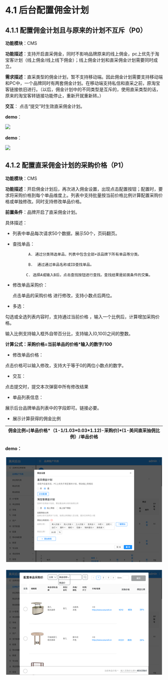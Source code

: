 # 4.1 后台配置佣金计划

## 4.1.1 配置佣金计划且与原来的计划不互斥（P0）

**功能模块**：CMS

**功能描述**：支持开启直采佣金，同时不影响品牌原来的线上佣金，pc上优先于淘宝客计划（线上佣金/线上线下佣金）；线上佣金计划和直采佣金计划需要同时成立。

**需求描述**：直采类型的佣金计划，暂不支持移动端。因此佣金计划需要支持移动端和PC中，一个品牌同时有两套佣金计划。在移动端支持私信和直采之前，原淘宝客链接依旧进行。（以后，佣金计划中的不同类型是互斥的，使用直采类型的话，原来的淘宝客转链接功能停止，重新开就重新转。）

**交互**： 点击“提交”时生效直采佣金计划。

**demo**：

![](http://192.168.1.75/documents/%E5%BA%94%E7%94%A8Web/Sprint28/_book/assets/%E4%BD%A3%E9%87%91%E8%AE%A1%E5%88%92%E9%85%8D%E7%BD%AE1.png)



**demo**：

![](http://192.168.1.75/documents/%E5%BA%94%E7%94%A8Web/Sprint28/_book/assets/%E4%BD%A3%E9%87%91%E8%AE%A1%E5%88%92%E9%85%8D%E7%BD%AE3.png)

## 4.1.2 配置直采佣金计划的采购价格（P1）

**功能模块**：CMS

**功能描述**：开启佣金计划后，再次进入佣金设置，出现点击配置按钮；配置时，要求将采购价格到每个单品维度上。列表中支持批量按当前价格比例计算配置采购价格或单独修改。同时支持修改单品价格。

**前置条件**：品牌开启了直采佣金计划。

具体描述：

* 列表中单品每次请求50个数据，展示50个，页码翻页。
* 查找单品：

             A. 通过分类筛选单品，列表中包含全部+该品牌下所有单品等分类。

             B.  通过通过单品名称或ID查找单品。

            C. 选择A或输入B后，点击查找按钮进行查找。查找结果是前面条件的交集。

* 修改单品采购价：

    点击单品的采购价格 进行修改，支持小数点后两位。

* 多选： 

勾选或全选列表内容时，支持通过当前价格 ，输入一个比例后，计算增加采购价格。

输入比例支持输入框外自带百分比，支持输入\(0,100\)之间的整数。

**计算公式：采购价格=当前单品的价格\*输入的数字/100**

* 修改单品价格：

点击价格可以输入修改，支持大于等于0的两位小数点的数字。

* 交互：

点击提交时，提交本次弹窗中所有修改结果

* 单品列表信息：

展示后台品牌单品列表中的字段即可。链接必要。

* 展示计算获得的佣金比例

| 佣金比例=\[单品价格\*（1-1/1.03\*0.03\*1.12\)-采购价\]\*\(1-美间直采抽佣比例）/单品价格 |
| --- |


**demo：**



![&#x70B9;&#x51FB;&#x914D;&#x7F6E;](../.gitbook/assets/yong-jin-ji-hua-pei-zhi-2.png)

![&#x4FEE;&#x6539;&#x91C7;&#x8D2D;&#x4EF7;](../.gitbook/assets/yong-jin-ji-hua-pei-zhi-5%20%281%29.png)





